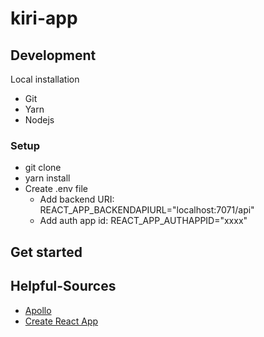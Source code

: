 # kiri-app

## Development

Local installation

- Git
- Yarn
- Nodejs

### Setup

- git clone
- yarn install
- Create .env file
  - Add backend URI: REACT_APP_BACKENDAPIURL="localhost:7071/api"
  - Add auth app id: REACT_APP_AUTHAPPID="xxxx"

## Get started

## Helpful-Sources

- [Apollo](https://www.apollographql.com/docs/apollo-server/deployment/azure-functions/)
- [Create React App](https://github.com/UziTech/azure-create-react-app)
